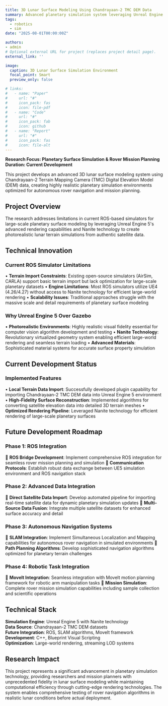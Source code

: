 ```yaml
---
title: 3D Lunar Surface Modeling Using Chandrayaan-2 TMC DEM Data
summary: Advanced planetary simulation system leveraging Unreal Engine 5 and Chandrayaan-2 Terrain Mapping Camera data for high-fidelity lunar surface modeling and rover mission planning applications.
tags:
  - robotics
  - sim
date: "2025-08-01T00:00:00Z"

authors:
- admin
# Optional external URL for project (replaces project detail page).
external_link: ''

image:
  caption: 3D Lunar Surface Simulation Environment
  focal_point: Smart
  preview_only: false

# links:
#   - name: "Paper"
#     url: "#"
#     icon_pack: fas
#     icon: file-pdf
#   - name: "Code"
#     url: "#"
#     icon_pack: fab
#     icon: github
#   - name: "Report"
#     url: "#"
#     icon_pack: fas
#     icon: file-alt
---
```


**Research Focus: Planetary Surface Simulation & Rover Mission Planning**  
**Duration: Current Development**

This project develops an advanced 3D lunar surface modeling system using Chandrayaan-2 Terrain Mapping Camera (TMC) Digital Elevation Model (DEM) data, creating highly realistic planetary simulation environments optimized for autonomous rover navigation and mission planning.

## Project Overview

The research addresses limitations in current ROS-based simulators for large-scale planetary surface modeling by leveraging Unreal Engine 5's advanced rendering capabilities and Nanite technology to create photorealistic lunar terrain simulations from authentic satellite data.

## Technical Innovation

### Current ROS Simulator Limitations
• **Terrain Import Constraints**: Existing open-source simulators (AirSim, CARLA) support basic terrain import but lack optimization for large-scale planetary datasets
• **Engine Limitations**: Most ROS simulators utilize UE4 (4.26/4.27) without access to Nanite technology for efficient large-world rendering
• **Scalability Issues**: Traditional approaches struggle with the massive scale and detail requirements of planetary surface modeling

### Why Unreal Engine 5 Over Gazebo
• **Photorealistic Environments**: Highly realistic visual fidelity essential for computer vision algorithm development and testing
• **Nanite Technology**: Revolutionary virtualized geometry system enabling efficient large-world rendering and seamless terrain loading
• **Advanced Materials**: Sophisticated material systems for accurate surface property simulation

## Current Development Status

### Implemented Features
• **Local Terrain Data Import**: Successfully developed plugin capability for importing Chandrayaan-2 TMC DEM data into Unreal Engine 5 environment
• **High-Fidelity Surface Reconstruction**: Implemented algorithms for converting satellite elevation data into detailed 3D terrain meshes
• **Optimized Rendering Pipeline**: Leveraged Nanite technology for efficient rendering of large-scale planetary surfaces

## Future Development Roadmap

### Phase 1: ROS Integration
🔹 **ROS Bridge Development**: Implement comprehensive ROS integration for seamless rover mission planning and simulation
🔹 **Communication Protocols**: Establish robust data exchange between UE5 simulation environment and ROS navigation stack

### Phase 2: Advanced Data Integration
🔹 **Direct Satellite Data Import**: Develop automated pipeline for importing real-time satellite data for dynamic planetary simulation updates
🔹 **Multi-Source Data Fusion**: Integrate multiple satellite datasets for enhanced surface accuracy and detail

### Phase 3: Autonomous Navigation Systems
🔹 **SLAM Integration**: Implement Simultaneous Localization and Mapping capabilities for autonomous rover navigation in simulated environments
🔹 **Path Planning Algorithms**: Develop sophisticated navigation algorithms optimized for planetary terrain challenges

### Phase 4: Robotic Task Integration
🔹 **MoveIt Integration**: Seamless integration with MoveIt motion planning framework for robotic arm manipulation tasks
🔹 **Mission Simulation**: Complete rover mission simulation capabilities including sample collection and scientific operations

## Technical Stack

**Simulation Engine**: Unreal Engine 5 with Nanite technology  
**Data Source**: Chandrayaan-2 TMC DEM datasets  
**Future Integration**: ROS, SLAM algorithms, MoveIt framework  
**Development**: C++, Blueprint Visual Scripting  
**Optimization**: Large-world rendering, streaming LOD systems

## Research Impact

This project represents a significant advancement in planetary simulation technology, providing researchers and mission planners with unprecedented fidelity in lunar surface modeling while maintaining computational efficiency through cutting-edge rendering technologies. The system enables comprehensive testing of rover navigation algorithms in realistic lunar conditions before actual deployment.

